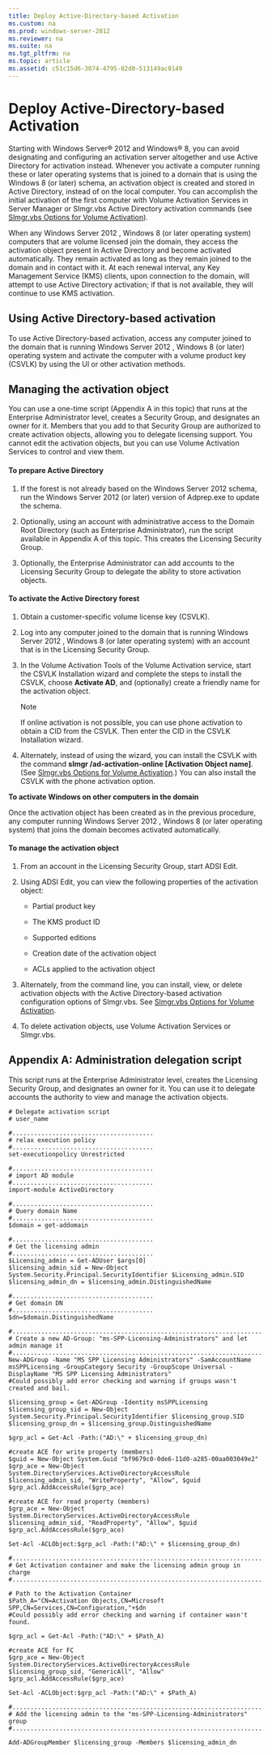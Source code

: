 ```yaml
---
title: Deploy Active-Directory-based Activation
ms.custom: na
ms.prod: windows-server-2012
ms.reviewer: na
ms.suite: na
ms.tgt_pltfrm: na
ms.topic: article
ms.assetid: c51c15d6-3074-4795-82d0-513149ac0149
---
```

# Deploy Active-Directory-based Activation
Starting with Windows Server® 2012 and Windows® 8, you can avoid designating and configuring an activation server altogether and use Active Directory for activation instead. Whenever you activate a computer running these or later operating systems that is joined to a domain that is using the Windows 8 \(or later\) schema, an activation object is created and stored in Active Directory, instead of on the local computer. You can accomplish the initial activation of the first computer with Volume Activation Services in Server Manager or Slmgr.vbs Active Directory activation commands \(see [Slmgr.vbs Options for Volume Activation](../../manage/volume-activation-technical-reference/Slmgr.vbs-Options-for-Volume-Activation.md)\).

When any  Windows Server 2012 , Windows 8 \(or later operating system\) computers that are volume licensed join the domain, they access the activation object present in Active Directory and become activated automatically. They remain activated as long as they remain joined to the domain and in contact with it. At each renewal interval, any Key Management Service \(KMS\) clients, upon connection to the domain, will attempt to use Active Directory activation; if that is not available, they will continue to use KMS activation.

## Using Active Directory\-based activation
To use Active Directory\-based activation, access any computer joined to the domain that is running  Windows Server 2012 , Windows 8 \(or later\) operating system and activate the computer with a volume product key \(CSVLK\) by using the UI or other activation methods.

## Managing the activation object
You can use a one\-time script \(Appendix A in this topic\) that runs at the Enterprise Administrator level, creates a Security Group, and designates an owner for it. Members that you add to that Security Group are authorized to create activation objects, allowing you to delegate licensing support. You cannot edit the activation objects, but you can use Volume Activation Services to control and view them.

#### To prepare Active Directory

1.  If the forest is not already based on the  Windows Server 2012  schema, run the  Windows Server 2012  \(or later\) version of Adprep.exe to update the schema.

2.  Optionally, using an account with administrative access to the Domain Root Directory \(such as Enterprise Administrator\), run the script available in Appendix A of this topic. This creates the Licensing Security Group.

3.  Optionally, the Enterprise Administrator can add accounts to the Licensing Security Group to delegate the ability to store activation objects.

#### To activate the Active Directory forest

1.  Obtain a customer\-specific volume license key \(CSVLK\).

2.  Log into any computer joined to the domain that is running  Windows Server 2012 , Windows 8 \(or later operating system\) with an account that is in the Licensing Security Group.

3.  In the Volume Activation Tools of the Volume Activation service, start the CSVLK Installation wizard and complete the steps to install the CSVLK, choose **Activate AD**, and \(optionally\) create a friendly name for the activation object.

    > [!NOTE]
    > If online activation is not possible, you can use phone activation to obtain a CID from the CSVLK. Then enter the CID in the CSVLK Installation wizard.

4.  Alternately, instead of using the wizard, you can install the CSVLK with the command **slmgr \/ad\-activation\-online <Product Key> \[Activation Object name\]**. \(See [Slmgr.vbs Options for Volume Activation](../../manage/volume-activation-technical-reference/Slmgr.vbs-Options-for-Volume-Activation.md).\) You can also install the CSVLK with the phone activation option.

**To activate Windows on other computers in the domain**

Once the activation object has been created as in the previous procedure, any computer running  Windows Server 2012 , Windows 8 \(or later operating system\) that joins the domain becomes activated automatically.

#### To manage the activation object

1.  From an account in the Licensing Security Group, start ADSI Edit.

2.  Using ADSI Edit, you can view the following properties of the activation object:

    -   Partial product key

    -   The KMS product ID

    -   Supported editions

    -   Creation date of the activation object

    -   ACLs applied to the activation object

3.  Alternately, from the command line, you can install, view, or delete activation objects with the Active Directory\-based activation configuration options of Slmgr.vbs. See [Slmgr.vbs Options for Volume Activation](../../manage/volume-activation-technical-reference/Slmgr.vbs-Options-for-Volume-Activation.md).

4.  To delete activation objects, use Volume Activation Services or Slmgr.vbs.

## Appendix A: Administration delegation script
This script runs at the Enterprise Administrator level, creates the Licensing Security Group, and designates an owner for it. You can use it to delegate accounts the authority to view and manage the activation objects.

```
# Delegate activation script
# user_name

#.......................................
# relax execution policy
#.......................................
set-executionpolicy Unrestricted

#.......................................
# import AD module
#.......................................
import-module ActiveDirectory

#.......................................
# Query domain Name
#.......................................
$domain = get-addomain

#.......................................
# Get the licensing admin
#.......................................
$Licensing_admin = Get-ADUser $args[0]
$licensing_admin_sid = New-Object System.Security.Principal.SecurityIdentifier $Licensing_admin.SID 
$licensing_admin_dn = $licensing_admin.DistinguishedName

#.......................................
# Get domain DN
#.......................................
$dn=$domain.DistinguishedName

#..................................................................................
# Create a new AD-Group: "ms-SPP-Licensing-Administrators" and let admin manage it
#..................................................................................
New-ADGroup -Name "MS SPP Licensing Administrators" -SamAccountName msSPPLicensing -GroupCategory Security -GroupScope Universal -DisplayName "MS SPP Licensing Administrators"
#Could possibly add error checking and warning if groups wasn't created and bail.

$licensing_group = Get-ADGroup -Identity msSPPLicensing
$licensing_group_sid = New-Object System.Security.Principal.SecurityIdentifier $licensing_group.SID 
$licensing_group_dn = $licensing_group.DistinguishedName

$grp_acl = Get-Acl -Path:("AD:\" + $licensing_group_dn)

#create ACE for write property (members)
$guid = New-Object System.Guid "bf9679c0-0de6-11d0-a285-00aa003049e2"
$grp_ace = New-Object System.DirectoryServices.ActiveDirectoryAccessRule $licensing_admin_sid, "WriteProperty", "Allow", $guid
$grp_acl.AddAccessRule($grp_ace)

#create ACE for read property (members)
$grp_ace = New-Object System.DirectoryServices.ActiveDirectoryAccessRule $licensing_admin_sid, "ReadProperty", "Allow", $guid
$grp_acl.AddAccessRule($grp_ace)

Set-Acl -ACLObject:$grp_acl -Path:("AD:\" + $licensing_group_dn)

#......................................................................
# Get Activation container and make the licensing admin group in charge
#......................................................................

# Path to the Activation Container
$Path_A="CN=Activation Objects,CN=Microsoft SPP,CN=Services,CN=Configuration,"+$dn
#Could possibly add error checking and warning if container wasn't found.

$grp_acl = Get-Acl -Path:("AD:\" + $Path_A)

#create ACE for FC
$grp_ace = New-Object System.DirectoryServices.ActiveDirectoryAccessRule $licensing_group_sid, "GenericAll", "Allow"
$grp_acl.AddAccessRule($grp_ace)

Set-Acl -ACLObject:$grp_acl -Path:("AD:\" + $Path_A)

#........................................................................
# Add the licensing admin to the "ms-SPP-Licensing-Administrators" group
#........................................................................

Add-ADGroupMember $licensing_group -Members $licensing_admin_dn

```


